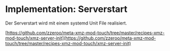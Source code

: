 # Implementation: Serverstart
[Implementation: Serverstart]: #implementation-serverstart

Der Serverstart wird mit einem systemd Unit File realisiert.

[https://github.com/zzeroo/meta-xmz-mod-touch/tree/master/recipes-xmz-mod-touch/xmz-server-init](https://github.com/zzeroo/meta-xmz-mod-touch/tree/master/recipes-xmz-mod-touch/xmz-server-init)
